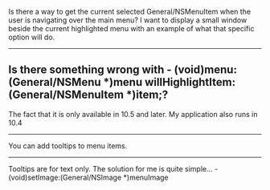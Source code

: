 Is there a way to get the current selected General/NSMenuItem when the user is navigating over the main menu?
I want to display a small window beside the current highlighted menu with an example of what that specific option will do.

----
Is there something wrong with     - (void)menu:(General/NSMenu *)menu willHighlightItem:(General/NSMenuItem *)item;?
----

The fact that it is only available in 10.5 and later.
My application also runs in 10.4 

----

You can add tooltips to menu items.

----
Tooltips are for text only.
The solution for me is quite simple... - (void)setImage:(General/NSImage *)menuImage